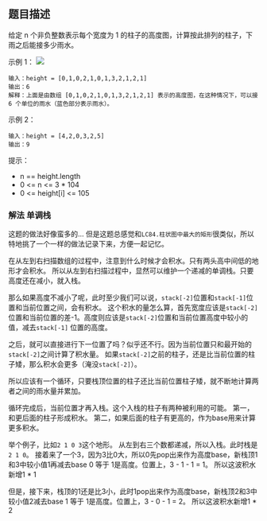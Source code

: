 ## 题目描述
给定 n 个非负整数表示每个宽度为 1 的柱子的高度图，计算按此排列的柱子，下雨之后能接多少雨水。
 

示例 1：
![](https://assets.leetcode-cn.com/aliyun-lc-upload/uploads/2018/10/22/rainwatertrap.png)
```
输入：height = [0,1,0,2,1,0,1,3,2,1,2,1]
输出：6
解释：上面是由数组 [0,1,0,2,1,0,1,3,2,1,2,1] 表示的高度图，在这种情况下，可以接 6 个单位的雨水（蓝色部分表示雨水）。 
```
示例 2：
```
输入：height = [4,2,0,3,2,5]
输出：9
```

提示：
- n == height.length
- 0 <= n <= 3 * 104
- 0 <= height[i] <= 105

### 解法 单调栈
这题的做法好像蛮多的…
但是这题总感觉和`LC84.柱状图中最大的矩形`很类似，所以特地挑了一个一样的做法记录下来，方便一起记忆。

在从左到右扫描数组的过程中，注意到什么时候才会积水。只有两头高中间低的地形才会积水。
所以从左到右扫描过程中，显然可以维护一个递减的单调栈。只要高度还在减小，就入栈。

那么如果高度不减小了呢，此时至少我们可以说，`stack[-2]`位置和`stack[-1]`位置和当前位置之间，会有积水。
这个积水的量怎么算，首先宽度应该是`stack[-2]`位置和当前位置的差-1。高度则应该是`stack[-2]`位置和当前位置高度中较小的值，减去`stack[-1]`
位置的高度。

之后，就可以直接进行下一位置了吗？似乎还不行。因为当前位置只和最开始的`stack[-2]`之间计算了积水量。
如果`stack[-2]`之前的柱子，还是比当前位置的柱子矮，那么积水会更多（淹没`stack[-2]`）。

所以应该有一个循环，只要栈顶位置的柱子还比当前位置柱子矮，就不断地计算两者之间的雨水量并累加。

循环完成后，当前位置才再入栈。这个入栈的柱子有两种被利用的可能。
第一，和更后面的柱子形成积水。
第二，如果后面的柱子有更高的，作为base用来计算更多积水。

举个例子，比如`2 1 0 3`这个地形。
从左到右三个数都递减，所以入栈。此时栈是`2 1 0`。
接着来了一个3，因为3比0大，所以0先pop出来作为高度base，新栈顶1和3中较小值1再减去base 0 等于 1是高度。位置上，3 - 1 - 1 = 1。
所以这波积水新增1 * 1

但是，接下来，栈顶的1还是比3小，此时1pop出来作为高度base，新栈顶2和3中较小值2减去base 1 等于 1是高度。位置上，3 - 0 - 1 = 2。
所以这波积水新增1 * 2